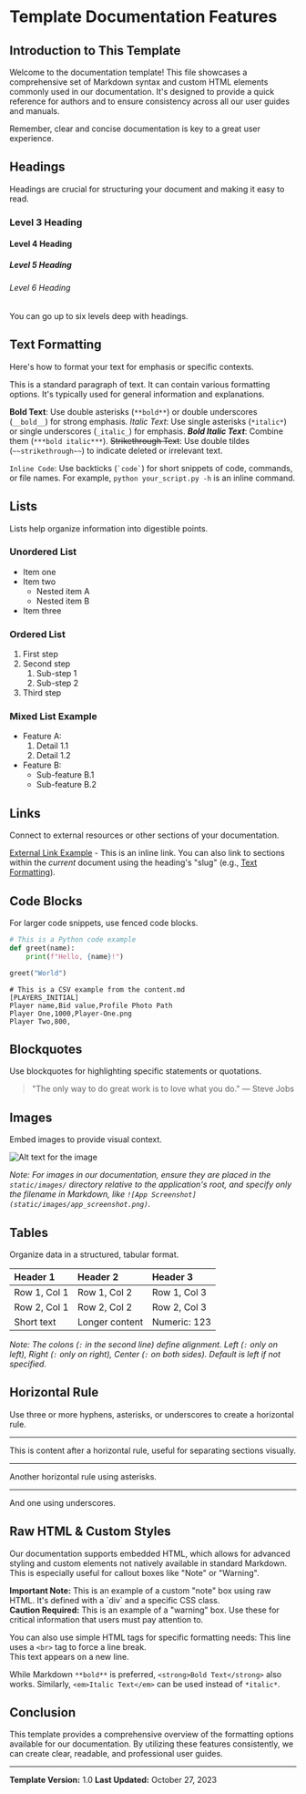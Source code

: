 # Template Documentation Features

## Introduction to This Template

Welcome to the documentation template! This file showcases a comprehensive set of Markdown syntax and custom HTML elements commonly used in our documentation. It's designed to provide a quick reference for authors and to ensure consistency across all our user guides and manuals.

Remember, clear and concise documentation is key to a great user experience.

## Headings

Headings are crucial for structuring your document and making it easy to read.

### Level 3 Heading

#### Level 4 Heading

##### Level 5 Heading

###### Level 6 Heading

You can go up to six levels deep with headings.

## Text Formatting

Here's how to format your text for emphasis or specific contexts.

This is a standard paragraph of text. It can contain various formatting options.
It's typically used for general information and explanations.

**Bold Text**: Use double asterisks (`**bold**`) or double underscores (`__bold__`) for strong emphasis.
*Italic Text*: Use single asterisks (`*italic*`) or single underscores (`_italic_`) for emphasis.
***Bold Italic Text***: Combine them (`***bold italic***`).
~~Strikethrough Text~~: Use double tildes (`~~strikethrough~~`) to indicate deleted or irrelevant text.

`Inline Code`: Use backticks (`` `code` ``) for short snippets of code, commands, or file names. For example, `python your_script.py -h` is an inline command.

## Lists

Lists help organize information into digestible points.

### Unordered List

*   Item one
*   Item two
    *   Nested item A
    *   Nested item B
*   Item three

### Ordered List

1.  First step
2.  Second step
    1.  Sub-step 1
    2.  Sub-step 2
3.  Third step

### Mixed List Example

*   Feature A:
    1.  Detail 1.1
    2.  Detail 1.2
*   Feature B:
    *   Sub-feature B.1
    *   Sub-feature B.2

## Links

Connect to external resources or other sections of your documentation.

[External Link Example](https://www.example.com) - This is an inline link.
You can also link to sections within the *current* document using the heading's "slug" (e.g., [Text Formatting](#text-formatting)).

## Code Blocks

For larger code snippets, use fenced code blocks.

```python
# This is a Python code example
def greet(name):
    print(f"Hello, {name}!")

greet("World")
```

```csv
# This is a CSV example from the content.md
[PLAYERS_INITIAL]
Player name,Bid value,Profile Photo Path
Player One,1000,Player-One.png
Player Two,800,
```

## Blockquotes

Use blockquotes for highlighting specific statements or quotations.

> "The only way to do great work is to love what you do."
> — Steve Jobs

## Images

Embed images to provide visual context.

![Alt text for the image](path/to/your/image.png "Optional Title for the Image")

*Note: For images in our documentation, ensure they are placed in the `static/images/` directory relative to the application's root, and specify only the filename in Markdown, like `![App Screenshot](static/images/app_screenshot.png)`.*

## Tables

Organize data in a structured, tabular format.

| Header 1      | Header 2      | Header 3      |
| :------------ | :------------ | :------------ |
| Row 1, Col 1  | Row 1, Col 2  | Row 1, Col 3  |
| Row 2, Col 1  | Row 2, Col 2  | Row 2, Col 3  |
| Short text    | Longer content| Numeric: 123  |

*Note: The colons (`:` in the second line) define alignment. Left (`:` only on left), Right (`:` only on right), Center (`:` on both sides). Default is left if not specified.*

## Horizontal Rule

Use three or more hyphens, asterisks, or underscores to create a horizontal rule.

---

This is content after a horizontal rule, useful for separating sections visually.

***

Another horizontal rule using asterisks.

___

And one using underscores.

## Raw HTML & Custom Styles

Our documentation supports embedded HTML, which allows for advanced styling and custom elements not natively available in standard Markdown. This is especially useful for callout boxes like "Note" or "Warning".

<div class="note">
<strong>Important Note:</strong> This is an example of a custom "note" box using raw HTML.
It's defined with a `div` and a specific CSS class.
</div>

<div class="warning">
<strong>Caution Required:</strong> This is an example of a "warning" box.
Use these for critical information that users must pay attention to.
</div>

You can also use simple HTML tags for specific formatting needs:
This line uses a `<br>` tag to force a line break.<br>This text appears on a new line.

While Markdown `**bold**` is preferred, `<strong>Bold Text</strong>` also works.
Similarly, `<em>Italic Text</em>` can be used instead of `*italic*`.

## Conclusion

This template provides a comprehensive overview of the formatting options available for our documentation. By utilizing these features consistently, we can create clear, readable, and professional user guides.

---
**Template Version:** 1.0
**Last Updated:** October 27, 2023
